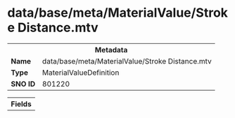 <h1>data/base/meta/MaterialValue/Stroke Distance.mtv</h1><table><tr><th colspan="100%">Metadata</th></tr><tr><td><b>Name</b></td><td>data/base/meta/MaterialValue/Stroke Distance.mtv</td></tr><tr><td><b>Type</b></td><td>MaterialValueDefinition</td></tr><tr><td><b>SNO ID</b></td><td>801220</td></tr></table>

<table><tr><th colspan="100%">Fields</th></tr></table>

